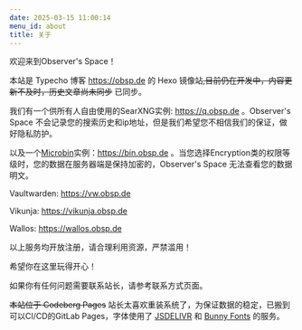```yaml
---
date: 2025-03-15 11:00:14
menu_id: about
title: 关于
---
```

欢迎来到Observer's Space！

本站是 Typecho 博客 https://obsp.de 的 Hexo 镜像站~~,目前仍在开发中，内容更新不及时，历史文章尚未同步~~ 已同步。

我们有一个供所有人自由使用的SearXNG实例: https://q.obsp.de 。Observer's Space 不会记录您的搜索历史和ip地址，但是我们希望您不相信我们的保证，做好隐私防护。

以及一个[Microbin](https://microbin.eu/)实例：https://bin.obsp.de 。当您选择Encryption类的权限等级时，您的数据在服务器端是保持加密的，Observer's Space 无法查看您的数据明文。

Vaultwarden: https://vw.obsp.de

Vikunja: https://vikunja.obsp.de

Wallos: https://wallos.obsp.de

以上服务均开放注册，请合理利用资源，严禁滥用！

希望你在这里玩得开心！

如果你有任何问题需要联系站长，请参考联系方式页面。

~~本站位于 Codeberg Pages~~ 站长太喜欢重装系统了，为保证数据的稳定，已搬到可以CI/CD的GitLab Pages，字体使用了 [JSDELIVR](https://www.jsdelivr.com/) 和 [Bunny Fonts](https://fonts.bunny.net) 的服务。